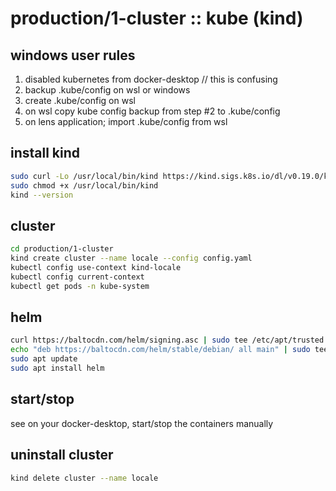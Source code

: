 # production/1-cluster :: kube (kind)

## windows user rules
1. disabled kubernetes from docker-desktop // this is confusing
2. backup .kube/config on wsl or windows
3. create .kube/config on wsl
4. on wsl copy kube config backup from step #2 to .kube/config
5. on lens application; import .kube/config from wsl

## install kind
```bash
sudo curl -Lo /usr/local/bin/kind https://kind.sigs.k8s.io/dl/v0.19.0/kind-linux-amd64
sudo chmod +x /usr/local/bin/kind
kind --version
```

## cluster
```bash
cd production/1-cluster
kind create cluster --name locale --config config.yaml
kubectl config use-context kind-locale
kubectl config current-context
kubectl get pods -n kube-system
```

## helm
```bash
curl https://baltocdn.com/helm/signing.asc | sudo tee /etc/apt/trusted.gpg.d/helm.asc > /dev/null
echo "deb https://baltocdn.com/helm/stable/debian/ all main" | sudo tee /etc/apt/sources.list.d/helm-stable-debian.list
sudo apt update
sudo apt install helm
```

## start/stop
see on your docker-desktop, start/stop the containers manually

## uninstall cluster
```bash
kind delete cluster --name locale
```
